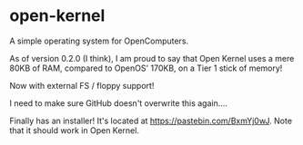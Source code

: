 # open-kernel
A simple operating system for OpenComputers.

As of version 0.2.0 (I think), I am proud to say that Open Kernel uses a mere 80KB of RAM, compared to OpenOS' 170KB, on a Tier 1 stick of memory!

Now with external FS / floppy support!

I need to make sure GitHub doesn't overwrite this again....

Finally has an installer! It's located at https://pastebin.com/BxmYj0wJ. Note that it should work in Open Kernel.
